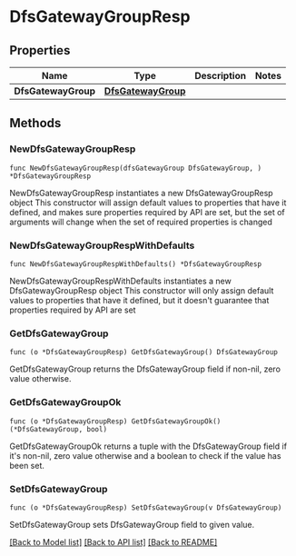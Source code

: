 # DfsGatewayGroupResp

## Properties

Name | Type | Description | Notes
------------ | ------------- | ------------- | -------------
**DfsGatewayGroup** | [**DfsGatewayGroup**](DfsGatewayGroup.md) |  | 

## Methods

### NewDfsGatewayGroupResp

`func NewDfsGatewayGroupResp(dfsGatewayGroup DfsGatewayGroup, ) *DfsGatewayGroupResp`

NewDfsGatewayGroupResp instantiates a new DfsGatewayGroupResp object
This constructor will assign default values to properties that have it defined,
and makes sure properties required by API are set, but the set of arguments
will change when the set of required properties is changed

### NewDfsGatewayGroupRespWithDefaults

`func NewDfsGatewayGroupRespWithDefaults() *DfsGatewayGroupResp`

NewDfsGatewayGroupRespWithDefaults instantiates a new DfsGatewayGroupResp object
This constructor will only assign default values to properties that have it defined,
but it doesn't guarantee that properties required by API are set

### GetDfsGatewayGroup

`func (o *DfsGatewayGroupResp) GetDfsGatewayGroup() DfsGatewayGroup`

GetDfsGatewayGroup returns the DfsGatewayGroup field if non-nil, zero value otherwise.

### GetDfsGatewayGroupOk

`func (o *DfsGatewayGroupResp) GetDfsGatewayGroupOk() (*DfsGatewayGroup, bool)`

GetDfsGatewayGroupOk returns a tuple with the DfsGatewayGroup field if it's non-nil, zero value otherwise
and a boolean to check if the value has been set.

### SetDfsGatewayGroup

`func (o *DfsGatewayGroupResp) SetDfsGatewayGroup(v DfsGatewayGroup)`

SetDfsGatewayGroup sets DfsGatewayGroup field to given value.



[[Back to Model list]](../README.md#documentation-for-models) [[Back to API list]](../README.md#documentation-for-api-endpoints) [[Back to README]](../README.md)


